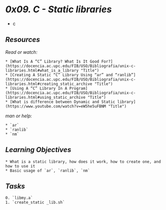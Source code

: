 # _0x09. C - Static libraries_
* c

## _Resources_

_Read or watch:_

	* [What Is A “C” Library? What Is It Good For?](https://docencia.ac.upc.edu/FIB/USO/Bibliografia/unix-c-libraries.html#what_is_a_library "Title")
	* [Creating A Static “C” Library Using “ar” and “ranlib”](https://docencia.ac.upc.edu/FIB/USO/Bibliografia/unix-c-libraries.html#creating_static_archive "Title")
	* [Using A “C” Library In A Program](https://docencia.ac.upc.edu/FIB/USO/Bibliografia/unix-c-libraries.html#using_static_archive "Title")
	* [What is difference between Dynamic and Static library](https://www.youtube.com/watch?v=eW5he5uFBNM "Title")

_man or help:_

	* `ar`
	* `ranlib`
	* `nm`

## _Learning Objectives_

	* What is a static library, how does it work, how to create one, and how to use it
	* Basic usage of `ar`, `ranlib`, `nm`

## _Tasks_

	0. `libmy.a`
	1. `create_static _lib.sh`


